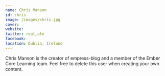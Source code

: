 ```yaml
---
name: Chris Manson
id: chris
image: /images/chris.jpg
cover:
website:
twitter: real_ate
facebook:
location: Dublin, Ireland
---
```


Chris Manson is the creator of empress-blog and a member of the Ember Core
Learning team. Feel free to delete this user when creating your own content.
